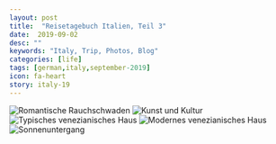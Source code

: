 ```yaml
---
layout: post
title:  "Reisetagebuch Italien, Teil 3"
date:  2019-09-02
desc: ""
keywords: "Italy, Trip, Photos, Blog"
categories: [life]
tags: [german,italy,september-2019]
icon: fa-heart
story: italy-19
---
```


<img src="https://www.dropbox.com/s/ni9kgws4g9bam0p/Foto%2001.09.19%2C%2018%2047%2012.jpg?raw=1" class="left" alt="Romantische Rauchschwaden"/>

<img src="https://www.dropbox.com/s/e0mtbsyizsn76al/Foto%2002.09.19%2C%2015%2003%2026.jpg?raw=1" class="right" alt="Kunst und Kultur"/>

<img src="https://www.dropbox.com/s/btezg0kpqemb8a9/Foto%2002.09.19%2C%2018%2013%2056.jpg?raw=1" class="left" alt="Typisches venezianisches Haus"/>

<img src="https://www.dropbox.com/s/0g7e1irb3bfz9nf/Foto%2002.09.19%2C%2018%2023%2057.jpg?raw=1" class="right" alt="Modernes venezianisches Haus"/>

<img src="https://www.dropbox.com/s/pkq95eh4kq8q72p/Foto%2002.09.19%2C%2020%2028%2006.jpg?raw=1" class="" alt="Sonnenuntergang"/>
